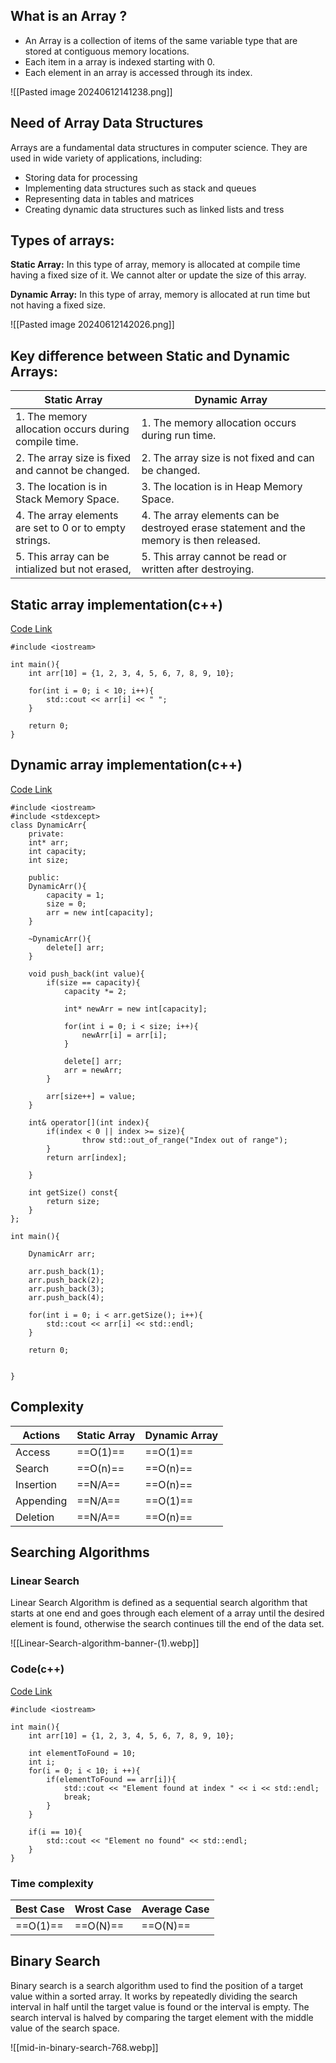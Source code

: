 
## What is an Array ?

- An Array is a collection of items of the same variable type that are stored at contiguous memory locations.
- Each item in a array is indexed starting with 0. 
- Each element in an array is accessed through its index.


![[Pasted image 20240612141238.png]]

## Need of Array Data Structures

Arrays are a fundamental data structures in computer science. They are used in wide variety of applications, including:
- Storing data for processing
- Implementing data structures such as stack and queues
- Representing data in tables and matrices
- Creating dynamic data structures such as linked lists and tress

## Types of arrays: 

**Static Array:** In this type of array, memory is allocated at compile time having a fixed size of it. We cannot alter or update the size of this array.

**Dynamic Array:** In this type of array, memory is allocated at run time but not having a fixed size.

![[Pasted image 20240612142026.png]]

## Key difference between Static and Dynamic Arrays:

| Static Array                                            | Dynamic Array                                                                           |
| ------------------------------------------------------- | --------------------------------------------------------------------------------------- |
| 1. The memory allocation occurs during compile time.    | 1. The memory allocation occurs during run time.                                        |
| 2. The array size is fixed and cannot be changed.       | 2. The array size is not fixed and can be changed.                                      |
| 3. The location is in Stack Memory Space.               | 3. The location is in Heap Memory Space.                                                |
| 4. The array elements are set to 0 or to empty strings. | 4. The array elements can be destroyed erase statement and the memory is then released. |
| 5. This array can be intialized but not erased,         | 5. This array cannot be read or written after destroying.                               |

## Static array implementation(c++)

[Code Link](https://github.com/iamSt3el/dsa_with_cpp/blob/main/array/basics_of_array/static_array.cpp)

```
#include <iostream>

int main(){
    int arr[10] = {1, 2, 3, 4, 5, 6, 7, 8, 9, 10};

    for(int i = 0; i < 10; i++){
        std::cout << arr[i] << " ";
    }

    return 0;
}
```

## Dynamic array implementation(c++)

[Code Link](https://github.com/iamSt3el/dsa_with_cpp/blob/main/array/basics_of_array/dynamic_array.cpp)

```
#include <iostream>
#include <stdexcept>
class DynamicArr{
    private:
    int* arr;
    int capacity;
    int size;

    public:
    DynamicArr(){
        capacity = 1;
        size = 0;
        arr = new int[capacity];
    }

    ~DynamicArr(){
        delete[] arr;
    }

    void push_back(int value){
        if(size == capacity){
            capacity *= 2;

            int* newArr = new int[capacity];
            
            for(int i = 0; i < size; i++){
                newArr[i] = arr[i];
            }

            delete[] arr;
            arr = newArr;
        }

        arr[size++] = value;
    }

    int& operator[](int index){
        if(index < 0 || index >= size){
                throw std::out_of_range("Index out of range");
        }
        return arr[index];

    }

    int getSize() const{
        return size;
    }
};

int main(){

    DynamicArr arr;

    arr.push_back(1);
    arr.push_back(2);
    arr.push_back(3);
    arr.push_back(4);

    for(int i = 0; i < arr.getSize(); i++){
        std::cout << arr[i] << std::endl;
    }

    return 0;


}
```

## Complexity

| Actions   | Static Array | Dynamic Array |
| --------- | ------------ | ------------- |
| Access    | ==O(1)==     | ==O(1)==      |
| Search    | ==O(n)==     | ==O(n)==      |
| Insertion | ==N/A==      | ==O(n)==      |
| Appending | ==N/A==      | ==O(1)==      |
| Deletion  | ==N/A==      | ==O(n)==      |

## Searching Algorithms

### Linear Search

Linear Search Algorithm is defined as a sequential search algorithm that starts at one end and goes through each element of a array until the desired element is found, otherwise the search continues till the end of the data set.

![[Linear-Search-algorithm-banner-(1).webp]]

### Code(c++)

[Code Link]()

```
#include <iostream>

int main(){
    int arr[10] = {1, 2, 3, 4, 5, 6, 7, 8, 9, 10};

    int elementToFound = 10;
    int i;
    for(i = 0; i < 10; i ++){
        if(elementToFound == arr[i]){
            std::cout << "Element found at index " << i << std::endl;
            break;
        }
    }

    if(i == 10){
        std::cout << "Element no found" << std::endl;
    }   
}
```

### Time complexity

| Best Case | Wrost Case | Average Case |
| --------- | ---------- | ------------ |
| ==O(1)==  | ==O(N)==   | ==O(N)==     |

## Binary Search

Binary search is a search algorithm used to find the position of a target value within a sorted array. It works by repeatedly dividing the search interval in half until the target value is found or the interval is empty. The search interval is halved by comparing the target element with the middle value of the search space.

![[mid-in-binary-search-768.webp]]


